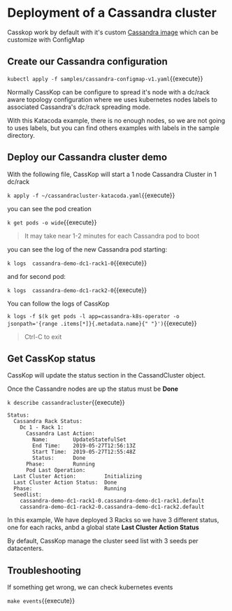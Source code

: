 

# Deployment of a Cassandra cluster 

Casskop work by default with it's custom [Cassandra image](https://github.com/Orange-OpenSource/cassandra-image) which
can be customize with ConfigMap

## Create our Cassandra configuration

`kubectl apply -f samples/cassandra-configmap-v1.yaml`{{execute}}


Normally CassKop can be configure to spread it's node with a dc/rack aware topology configuration where we uses
kubernetes nodes labels to associated Cassandra's dc/rack spreading mode.

With this Katacoda example, there is no enough nodes, so we are not going to uses labels, but you can find others
examples with labels in the sample directory.

## Deploy our Cassandra cluster demo

With the following file, CassKop will start a 1 node Cassandra Cluster in 1 dc/rack

`k apply -f ~/cassandracluster-katacoda.yaml`{{execute}}

you can see the pod creation 

`k get pods -o wide`{{execute}}

> It may take near 1-2 minutes for each Cassandra pod to boot

you can see the log of the new Cassandra pod starting:

`k logs  cassandra-demo-dc1-rack1-0`{{execute}}

and for second pod:

`k logs  cassandra-demo-dc1-rack2-0`{{execute}}

You can follow the logs of CassKop 

`k logs -f $(k get pods -l app=cassandra-k8s-operator -o jsonpath='{range .items[*]}{.metadata.name}{" "}')`{{execute}}

> Ctrl-C to exit


## Get CassKop status

CassKop will update the status section in the CassandCluster object.

Once the Cassandre nodes are up the status must be **Done**

`k describe cassandracluster`{{execute}}
```
Status:
  Cassandra Rack Status:
    Dc 1 - Rack 1:
      Cassandra Last Action:
        Name:        UpdateStatefulSet
        End Time:    2019-05-27T12:56:13Z
        Start Time:  2019-05-27T12:55:48Z
        Status:      Done
      Phase:         Running
      Pod Last Operation:
  Last Cluster Action:         Initializing
  Last Cluster Action Status:  Done
  Phase:                       Running
  Seedlist:
    cassandra-demo-dc1-rack1-0.cassandra-demo-dc1-rack1.default
    cassandra-demo-dc1-rack2-0.cassandra-demo-dc1-rack2.default
```

In this example, We have deployed 3 Racks so we have 3 different status, one for each racks,
anbd a global state **Last Cluster Action Status**

By default, CassKop manage the cluster seed list with 3 seeds per datacenters.

## Troubleshooting

If something get wrong, we can check kubernetes events

`make events`{{execute}}


